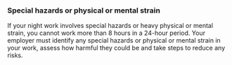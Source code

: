 ###  Special hazards or physical or mental strain

If your night work involves special hazards or heavy physical or mental
strain, you cannot work more than 8 hours in a 24-hour period. Your employer
must identify any special hazards or physical or mental strain in your work,
assess how harmful they could be and take steps to reduce any risks.
